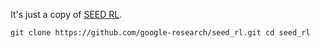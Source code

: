 It's just a copy of [SEED RL](https://github.com/google-research/seed_rl).


``git clone https://github.com/google-research/seed_rl.git
cd seed_rl``
